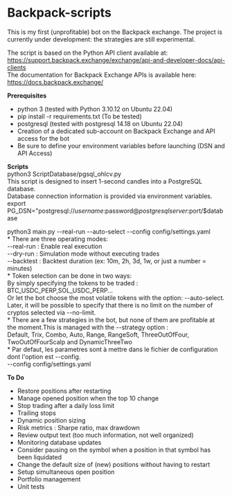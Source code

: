 # Backpack-scripts

This is my first (unprofitable) bot on the Backpack exchange. The project is currently under development: the strategies are still experimental.  

The script is based on the Python API client available at: https://support.backpack.exchange/exchange/api-and-developer-docs/api-clients  
The documentation for Backpack Exchange APIs is available here: https://docs.backpack.exchange/  


**Prerequisites**
*  python 3 (tested with Python 3.10.12 on Ubuntu 22.04)  
*  pip install -r requirements.txt (To be tested)  
*  postgresql (tested with postgresql 14.18 on Ubuntu 22.04)
*  Creation of a dedicated sub-account on Backpack Exchange and API access for the bot
*  Be sure to define your environment variables before launching (DSN and API Access)
  
  
**Scripts**  
  python3 ScriptDatabase/pgsql_ohlcv.py  
     This script is designed to insert 1-second candles into a PostgreSQL database.  
     Database connection information is provided via environment variables.  
     export PG_DSN="postgresql://$username:$password@$postgresqlserver:$port/$database  
  
  python3 main.py --real-run --auto-select --config config/settings.yaml  
     *   There are three operating modes:  
          --real-run : Enable real execution  
          --dry-run : Simulation mode without executing trades  
          --backtest : Backtest duration (ex: 10m, 2h, 3d, 1w, or just a number = minutes)  
     *   Token selection can be done in two ways:  
          By simply specifying the tokens to be traded : BTC_USDC_PERP,SOL_USDC_PERP...  
          Or let the bot choose the most volatile tokens with the option: --auto-select. Later, it will be possible to specify that there is no limit on the number of cryptos selected via --no-limit.  
     *   There are a few strategies in the bot, but none of them are profitable at the moment.This is managed with the --strategy option :  
          Default, Trix, Combo, Auto, Range, RangeSoft, ThreeOutOfFour, TwoOutOfFourScalp and DynamicThreeTwo  
     *   Par defaut, les parametres sont à mettre dans le fichier de configuration dont l'option est --config.  
          --config config/settings.yaml  


**To Do**  

* Restore positions after restarting
* Manage opened position when the top 10 change
* Stop trading after a daily loss limit
* Trailing stops
* Dynamic position sizing
* Risk metrics : Sharpe ratio, max drawdown
* Review output text (too much information, not well organized)
* Monitoring database updates
* Consider pausing on the symbol when a position in that symbol has been liquidated
* Change the default size of (new) positions without having to restart
* Setup simultaneous open position
* Portfolio management
* Unit tests
